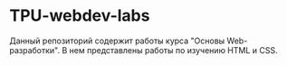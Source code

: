 # TPU-webdev-labs

Данный репозиторий содержит работы курса "Основы Web-разработки". В нем представлены работы по изучению HTML и СSS.
